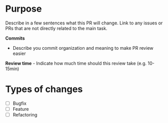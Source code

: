 # Purpose

Describe in a few sentences what this PR will change. Link to any issues or PRs that are not directly related to the main task.

**Commits**

- Describe you commit organization and meaning to make PR review easier

**Review time** - Indicate how much time should this review take (e.g. 10-15min)

# Types of changes

- [ ] Bugfix
- [ ] Feature
- [ ] Refactoring
